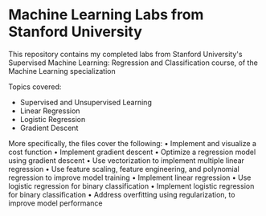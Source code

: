 # Machine Learning Labs from Stanford University
This repository contains my completed labs from Stanford University's Supervised Machine Learning: Regression and Classification course, of the Machine Learning specialization

Topics covered:
- Supervised and Unsupervised Learning 
- Linear Regression
- Logistic Regression
- Gradient Descent

More specifically, the files cover the following:
•	Implement and visualize a cost function
•	Implement gradient descent
•	Optimize a regression model using gradient descent
•	Use vectorization to implement multiple linear regression
•	Use feature scaling, feature engineering, and polynomial regression to improve model training
•	Implement linear regression 
•	Use logistic regression for binary classification
•	Implement logistic regression for binary classification
•	Address overfitting using regularization, to improve model performance
